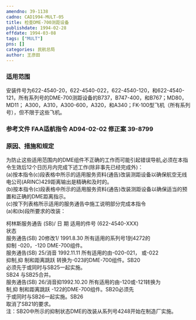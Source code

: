 ```yaml
---
amendno: 39-1138  
cadno: CAD1994-MULT-05  
title: 检查DME-700测距设备  
publishdate: 1994-02-28  
effdate: 1994-03-08  
tags: ["MULT"]  
pns: []  
categories: 民航总局  
author: 王彦田  
---
```

  
### 适用范围  
安装件号为622-4540-20，622-4540-022，622-4540-120，和622-4540-121，所有系列号的DME-700测距设备的B737，B747-400，和B767；MD80，MD11； A300，A310，A300-600，A320，和A340；FK-100型飞机（所有系列号），但不限于这些飞机。  
  
<!--more-->  
### 参考文件    FAA适航指令 AD94-02-02 修正案 39-8799  
  
### 原因、措施和规定  
为防止这些适用范围内的DME组件不正确的工作而可能引起错误导航,必须在本指令生效后12个日历月内完成下述工作(除非事先已经完成外)：  
    (a)按本指令(c)段表格中所示的适用服务资料(通告)改装测距设备以确保航空无线电公司(ARINC)429距离输出是精确和及时的。  
    (b)按本指令(c)段表格中所示的适用服务资料(通告)改装测距设备以确保适当的预置和正确的DME距离指示。  
(c)按下列表格所示适用的服务通告中施工说明部分完成本指令  
(a)和(b)段所要求的改装：  
  
        
柯林斯服务通告 (SB)/ 日  期  适用的件号 (622-4540-XXX)  
状态  
服务通告(SB) 20修改1/ 1991.8.30  所有适用的系列号1到4272的  
抑制  -020，-120 DME-700组件。  
服务通告(SB)  25/消音 1992.11.11  所有适用的由-020-021， 或-022  
抑制,抑 制和距离跳跃  转换为-023的DME-700组件。SB20  
必须先于或同时与SB25一起实施。  
SB24 与SB25合并。  
服务通告(SB) 26/消音抑1992.10.20  所有适用的由-120或-121转换为  
制,抑 制和距离跳跃  -122的DME-700组件。SB20必须先  
于或同时与SB26一起实施。SB26  
取消了SB21的要求。  
    注：SB20中所示的抑制状态DME的改装从系列号4248开始在制造厂实施。  
